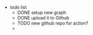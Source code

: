 - todo list
	- DONE setup new graph
	- DONE upload it to Github
	- TODO new github repo for action?
	-